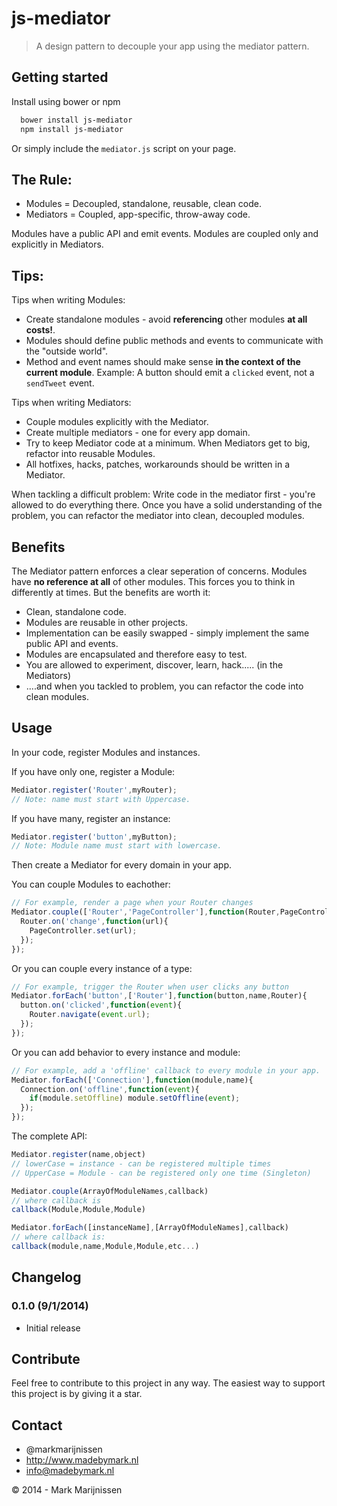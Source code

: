 js-mediator
===============

> A design pattern to decouple your app using the mediator pattern.

## Getting started

Install using bower or npm

```bash
  bower install js-mediator
  npm install js-mediator
```

Or simply include the `mediator.js` script on your page.

## The Rule:

* Modules = Decoupled, standalone, reusable, clean code.
* Mediators = Coupled, app-specific, throw-away code. 

Modules have a public API and emit events. Modules are coupled only and explicitly in Mediators.

## Tips:

Tips when writing Modules:

* Create standalone modules - avoid **referencing** other modules **at all costs!**. 
* Modules should define public methods and events to communicate with the "outside world".
* Method and event names should make sense **in the context of the current module**. Example: A button should emit a `clicked` event, not a `sendTweet` event.

Tips when writing Mediators:

* Couple modules explicitly with the Mediator.
* Create multiple mediators - one for every app domain.
* Try to keep Mediator code at a minimum. When Mediators get to big, refactor into reusable Modules.
* All hotfixes, hacks, patches, workarounds should be written in a Mediator.

When tackling a difficult problem: Write code in the mediator first - you're allowed to do everything there. Once you have a solid understanding of the problem, you can refactor the mediator into clean, decoupled modules.

## Benefits

The Mediator pattern enforces a clear seperation of concerns. Modules have **no reference at all** of other modules. This forces you to think in differently at times. But the benefits are worth it:

* Clean, standalone code.
* Modules are reusable in other projects.
* Implementation can be easily swapped - simply implement the same public API and events.
* Modules are encapsulated and therefore easy to test.
* You are allowed to experiment, discover, learn, hack..... (in the Mediators)
* ....and when you tackled to problem, you can refactor the code into clean modules.

## Usage

In your code, register Modules and instances.

If you have only one, register a Module:
```javascript
Mediator.register('Router',myRouter);
// Note: name must start with Uppercase.
```

If you have many, register an instance:
```javascript
Mediator.register('button',myButton);
// Note: Module name must start with lowercase.
```

Then create a Mediator for every domain in your app.

You can couple Modules to eachother:
```javascript
// For example, render a page when your Router changes
Mediator.couple(['Router','PageController'],function(Router,PageController){
  Router.on('change',function(url){
    PageController.set(url);
  });
});
```

Or you can couple every instance of a type:
```javascript
// For example, trigger the Router when user clicks any button
Mediator.forEach('button',['Router'],function(button,name,Router){
  button.on('clicked',function(event){
    Router.navigate(event.url);
  });
});
```

Or you can add behavior to every instance and module:
```javascript
// For example, add a 'offline' callback to every module in your app.
Mediator.forEach(['Connection'],function(module,name){
  Connection.on('offline',function(event){
    if(module.setOffline) module.setOffline(event);
  });
});
```

The complete API:
```javascript
Mediator.register(name,object)
// lowerCase = instance - can be registered multiple times
// UpperCase = Module - can be registered only one time (Singleton)

Mediator.couple(ArrayOfModuleNames,callback)
// where callback is
callback(Module,Module,Module)

Mediator.forEach([instanceName],[ArrayOfModuleNames],callback)
// where callback is:
callback(module,name,Module,Module,etc...)
```

## Changelog

### 0.1.0 (9/1/2014)

* Initial release

## Contribute

Feel free to contribute to this project in any way. The easiest way to support this project is by giving it a star.

## Contact
-   @markmarijnissen
-   http://www.madebymark.nl
-   info@madebymark.nl

© 2014 - Mark Marijnissen
